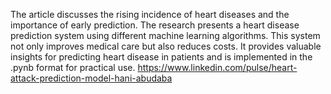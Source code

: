 The article discusses the rising incidence of heart diseases and the importance of early prediction. The research presents a heart disease prediction system using different machine learning algorithms. This system not only improves medical care but also reduces costs. It provides valuable insights for predicting heart disease in patients and is implemented in the .pynb format for practical use.
https://www.linkedin.com/pulse/heart-attack-prediction-model-hani-abudaba
